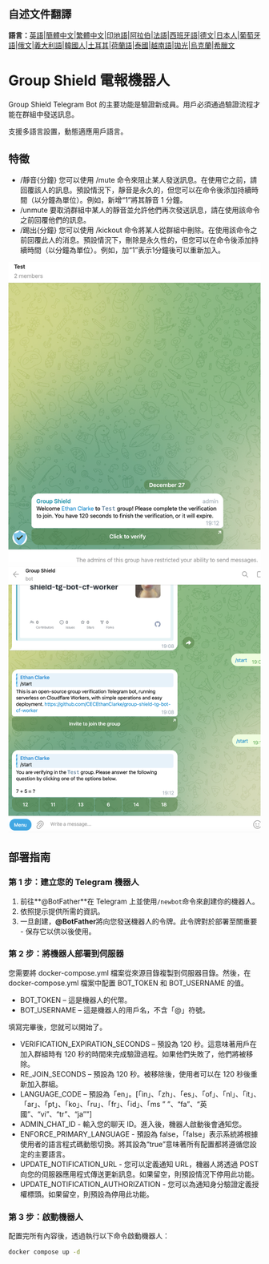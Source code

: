 ## 自述文件翻譯

**語言：**[英語](README.md)\|[簡體中文](README.zh-CN.md)\|[繁體中文](README.zh-TW.md)\|[印地語](README.hi.md)\|[阿拉伯](README.ar.md)\|[法語](README.fr.md)\|[西班牙語](README.es.md)\|[德文](README.de.md)\|[日本人](README.ja.md)\|[葡萄牙語](README.pt.md)\|[俄文](README.ru.md)\|[義大利語](README.it.md)\|[韓國人](README.ko.md)\|[土耳其](README.tr.md)\|[荷蘭語](README.nl.md)\|[泰國](README.th.md)\|[越南語](README.vi.md)\|[拋光](README.pl.md)\|[烏克蘭](README.uk.md)\|[希臘文](README.el.md)

# Group Shield 電報機器人

Group Shield Telegram Bot 的主要功能是驗證新成員。用戶必須通過驗證流程才能在群組中發送訊息。

支援多語言設置，動態適應用戶語言。

## 特徵

-   /靜音{分鐘}
    您可以使用 /mute 命令來阻止某人發送訊息。在使用它之前，請回覆該人的訊息。預設情況下，靜音是永久的，但您可以在命令後添加持續時間（以分鐘為單位）。例如，新增“1”將其靜音 1 分鐘。
-   /unmute 要取消群組中某人的靜音並允許他們再次發送訊息，請在使用該命令之前回覆他們的訊息。
-   /踢出{分鐘} 
    您可以使用 /kickout 命令將某人從群組中刪除。在使用該命令之前回覆此人的消息。預設情況下，刪除是永久性的，但您可以在命令後添加持續時間（以分鐘為單位）。例如，加“1”表示1分鐘後可以重新加入。

![screenshot](https://raw.githubusercontent.com/CECEthanClarke/group-shield-tg-bot/refs/heads/main/other/image.png)![screenshot](https://raw.githubusercontent.com/CECEthanClarke/group-shield-tg-bot/refs/heads/main/other/image2.png)

## 部署指南

### 第 1 步：建立您的 Telegram 機器人

1.  前往**@BotFather**在 Telegram 上並使用`/newbot`命令來創建你的機器人。
2.  依照提示提供所需的資訊。
3.  一旦創建，**@BotFather**將向您發送機器人的令牌。此令牌對於部署至關重要 - 保存它以供以後使用。

### 第 2 步：將機器人部署到伺服器

您需要將 docker-compose.yml 檔案從來源目錄複製到伺服器目錄。然後，在 docker-compose.yml 檔案中配置 BOT_TOKEN 和 BOT_USERNAME 的值。

-   BOT_TOKEN – 這是機器人的代幣。
-   BOT_USERNAME – 這是機器人的用戶名，不含「@」符號。

填寫完畢後，您就可以開始了。

-   VERIFICATION_EXPIRATION_SECONDS – 預設為 120 秒。這意味著用戶在加入群組時有 120 秒的時間來完成驗證過程。如果他們失敗了，他們將被移除。
-   RE_JOIN_SECONDS – 預設為 120 秒。被移除後，使用者可以在 120 秒後重新加入群組。
-   LANGUAGE_CODE – 預設為「en」。[「in」、「zh」、「es」、「of」、「nl」、「it」、「ar」、「pt」、「ko」、「ru」、「fr」、「id」、「ms ” ”、“fa”、“英國”、“vi”、“tr”、“ja”"]
-   ADMIN_CHAT_ID - 輸入您的聊天 ID。進入後，機器人啟動後會通知您。
-   ENFORCE_PRIMARY_LANGUAGE - 預設為 false，「false」表示系統將根據使用者的語言程式碼動態切換。將其設為“true”意味著所有配置都將遵循您設定的主要語言。
-   UPDATE_NOTIFICATION_URL - 您可以定義通知 URL，機器人將透過 POST 向您的伺服器應用程式傳送更新訊息。如果留空，則預設情況下停用此功能。
-   UPDATE_NOTIFICATION_AUTHORIZATION - 您可以為通知身分驗證定義授權標頭。如果留空，則預設為停用此功能。

### 第 3 步：啟動機器人

配置完所有內容後，透過執行以下命令啟動機器人：

```bash
docker compose up -d
```
